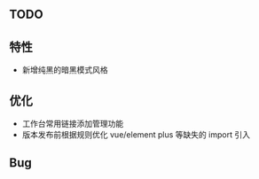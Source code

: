 ## TODO

## 特性

- 新增纯黑的暗黑模式风格

## 优化

- 工作台常用链接添加管理功能
- 版本发布前根据规则优化 vue/element plus 等缺失的 import 引入

## Bug
